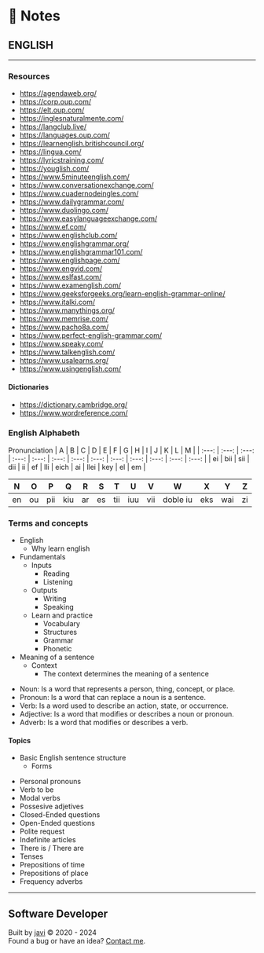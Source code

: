 # :memo: Notes
## ENGLISH
---
### Resources
- https://agendaweb.org/
- https://corp.oup.com/
- https://elt.oup.com/
- https://inglesnaturalmente.com/
- https://langclub.live/
- https://languages.oup.com/
- https://learnenglish.britishcouncil.org/
- https://lingua.com/
- https://lyricstraining.com/
- https://youglish.com/
- https://www.5minuteenglish.com/
- https://www.conversationexchange.com/
- https://www.cuadernodeingles.com/
- https://www.dailygrammar.com/
- https://www.duolingo.com/
- https://www.easylanguageexchange.com/
- https://www.ef.com/
- https://www.englishclub.com/
- https://www.englishgrammar.org/
- https://www.englishgrammar101.com/
- https://www.englishpage.com/
- https://www.engvid.com/
- https://www.eslfast.com/
- https://www.examenglish.com/
- https://www.geeksforgeeks.org/learn-english-grammar-online/
- https://www.italki.com/
- https://www.manythings.org/
- https://www.memrise.com/
- https://www.pacho8a.com/
- https://www.perfect-english-grammar.com/
- https://www.speaky.com/
- https://www.talkenglish.com/
- https://www.usalearns.org/
- https://www.usingenglish.com/
#### Dictionaries
- https://dictionary.cambridge.org/
- https://www.wordreference.com/
### English Alphabeth
Pronunciation
| A | B | C | D | E | F | G | H | I | J | K | L | M |
| :---: | :---: | :---: | :---: | :---: | :---: | :---: | :---: | :---: | :---: | :---: | :---: | :---: |
| ei | bii | sii | dii | ii | ef | lli | eich | ai | llei | key | el | em |

| N | O | P | Q | R | S | T | U | V | W | X | Y | Z |
| :---: | :---: | :---: | :---: | :---: | :---: | :---: | :---: | :---: | :---: | :---: | :---: | :---: |
| en | ou | pii | kiu | ar | es | tii | iuu | vii | doble iu | eks | wai | zi |

### Terms and concepts
* English
  - Why learn english
* Fundamentals
  * Inputs
    - Reading
    - Listening
  * Outputs
    - Writing
    - Speaking
  * Learn and practice
    - Vocabulary
    - Structures
    - Grammar
    - Phonetic
* Meaning of a sentence
  * Context
    - The context determines the meaning of a sentence
- Noun: Is a word that represents a person, thing, concept, or place.
- Pronoun: Is a word that can replace a noun is a sentence.
- Verb: Is a word used to describe an action, state, or occurrence.
- Adjective: Is a word that modifies or describes a noun or pronoun.
- Adverb: Is a word that modifies or describes a verb.
#### Topics
* Basic English sentence structure
  - Forms
- Personal pronouns
- Verb to be
- Modal verbs
- Possesive adjetives
- Closed-Ended questions
- Open-Ended questions
- Polite request
- Indefinite articles
- There is / There are
- Tenses
- Prepositions of time
- Prepositions of place
- Frequency adverbs
---
## Software Developer
Built by [javi](https://github.com/javierandres-dev/) :copyright: 2020 - 2024  
Found a bug or have an idea? [Contact me](https://www.linkedin.com/in/javierandres-dev/).
